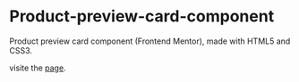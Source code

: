 # Product-preview-card-component
Product preview card component (Frontend Mentor), made with HTML5 and CSS3.  

visite the [page](igor-gabriel-d.github.io/Product-preview-card-component-challenge).
